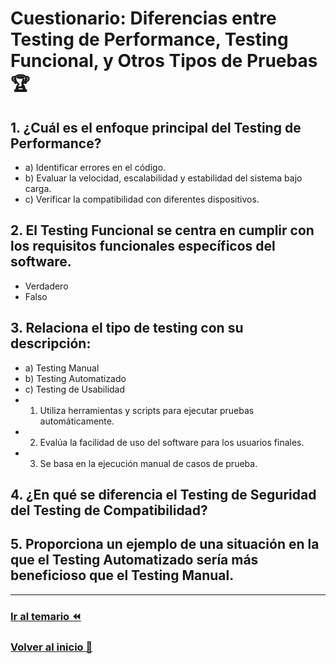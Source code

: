 # Cuestionario: Diferencias entre Testing de Performance, Testing Funcional, y Otros Tipos de Pruebas 🏆

## 1. ¿Cuál es el enfoque principal del Testing de Performance?
   - a) Identificar errores en el código.
   - b) Evaluar la velocidad, escalabilidad y estabilidad del sistema bajo carga.
   - c) Verificar la compatibilidad con diferentes dispositivos.

## 2. El Testing Funcional se centra en cumplir con los requisitos funcionales específicos del software.
   - Verdadero
   - Falso

## 3. Relaciona el tipo de testing con su descripción:
   - a) Testing Manual
   - b) Testing Automatizado
   - c) Testing de Usabilidad
   - 1) Utiliza herramientas y scripts para ejecutar pruebas automáticamente.
   - 2) Evalúa la facilidad de uso del software para los usuarios finales.
   - 3) Se basa en la ejecución manual de casos de prueba.

## 4. ¿En qué se diferencia el Testing de Seguridad del Testing de Compatibilidad?

## 5. Proporciona un ejemplo de una situación en la que el Testing Automatizado sería más beneficioso que el Testing Manual.

---

### [Ir al temario ⏪](../../temario/01.introduccion/importancia.md)

### [Volver al inicio 🏡 ](../../readme.md)